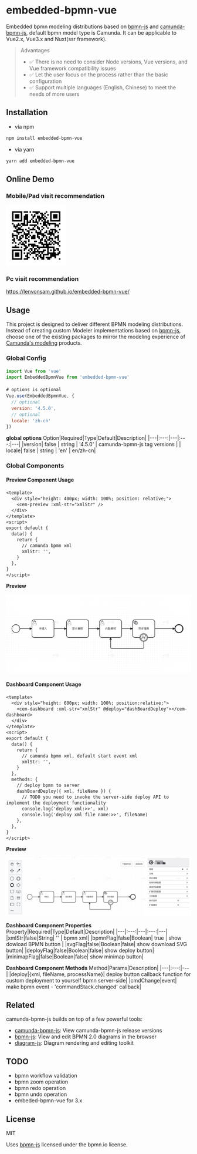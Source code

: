 # embedded-bpmn-vue

Embedded bpmn modeling distributions based on [bpmn-js](https://github.com/bpmn-io/bpmn-js) and [camunda-bpmn-js](https://github.com/camunda/camunda-bpmn-js), default bpmn model type is Camunda. It can be applicable to Vue2.x, Vue3.x and Nuxt(ssr framework).

> Advantages
>
> - ✅ There is no need to consider Node versions, Vue versions, and Vue framework compatibility issues
> - ✅ Let the user focus on the process rather than the basic configuration
> - ✅ Support multiple languages (English, Chinese) to meet the needs of more users

## Installation

- via npm

```bash
npm install embedded-bpmn-vue
```

- via yarn

```bash
yarn add embedded-bpmn-vue
```

## Online Demo

### Mobile/Pad visit recommendation

![alt text](./shots/demo_qr.png)

### Pc visit recommendation

https://lenvonsam.github.io/embedded-bpmn-vue/

## Usage

This project is designed to deliver different BPMN modeling distributions. Instead of creating custom Modeler implementations based on [bpmn-js](https://github.com/bpmn-io/bpmn-js), choose one of the existing packages to mirror the modeling experience of [Camunda's modeling](https://github.com/camunda/camunda-modeler/) products.

### Global Config

```js
import Vue from 'vue'
import EmbeddedBpmnVue from 'embedded-bpmn-vue'

# options is optional
Vue.use(EmbeddedBpmnVue, {
  // optional
  version: '4.5.0',
  // optional
  locale: 'zh-cn'
})
```

**global options**
Option|Required|Type|Default|Description|
|---|:---:|---|:---:|---|
|version| false | string | '4.5.0' | camunda-bpmn-js tag versions |
| locale| false | string | 'en' | en/zh-cn|

### Global Components

#### Preview Component Usage

```vue
<template>
  <div style="height: 400px; width: 100%; position: relative;">
    <cem-preview :xml-str="xmlStr" />
  </div>
</template>
<script>
export default {
  data() {
    return {
      // camunda bpmn xml
      xmlStr: '',
    }
  },
}
</script>
```

**Preview**

![alt text](./shots/image.png)

#### Dashboard Component Usage

```vue
<template>
  <div style="height: 600px; width: 100%; position:relative;">
    <cem-dashboard :xml-str="xmlStr" @deploy="dashBoardDeploy"></cem-dashboard>
  </div>
</template>
<script>
export default {
  data() {
    return {
      // camunda bpmn xml, default start event xml
      xmlStr: '',
    }
  },
  methods: {
    // deploy bpmn to server
    dashBoardDeploy({ xml, fileName }) {
      // TODO you need to invoke the server-side deploy API to implement the deployment functionality
      console.log('deploy xml:>>', xml)
      console.log('deploy xml file name:>>', fileName)
    },
  },
}
</script>
```

**Preview**

![alt text](./shots/image_dashboard.png)

**Dashboard Component Properties**
Property|Required|Type|Default|Description|
|---|:---:|---|:---:|---|
|xmlStr|false|String| '' | bpmn xml|
|bpmnFlag|false|Boolean| true | show dowload BPMN button |
|svgFlag|false|Boolean|false| show download SVG button|
|deployFlag|false|Boolean|false| show deploy button|
|minimapFlag|false|Boolean|false| show minimap button|

**Dashboard Component Methods**
Method|Params|Description|
|---|:---:|---|
|deploy|{xml, fileName, processName}| deploy button callback function for custom deployment to yourself bpmn server-side|
|cmdChange|event| make bpmn event - 'commandStack.changed' callback|

## Related

camunda-bpmn-js builds on top of a few powerful tools:

- [camunda-bpmn-js](https://github.com/camunda/camunda-bpmn-js): View camunda-bpmn-js release versions
- [bpmn-js](https://github.com/bpmn-io/bpmn-js): View and edit BPMN 2.0 diagrams in the browser
- [diagram-js](https://github.com/bpmn-io/diagram-js): Diagram rendering and editing toolkit

## TODO

- bpmn workflow validation
- bpmn zoom operation
- bpmn redo operation
- bpmn undo operation
- embeded-bpmn-vue for 3.x

## License

MIT

Uses [bpmn-js](https://github.com/bpmn-io/bpmn-js) licensed under the bpmn.io license.
